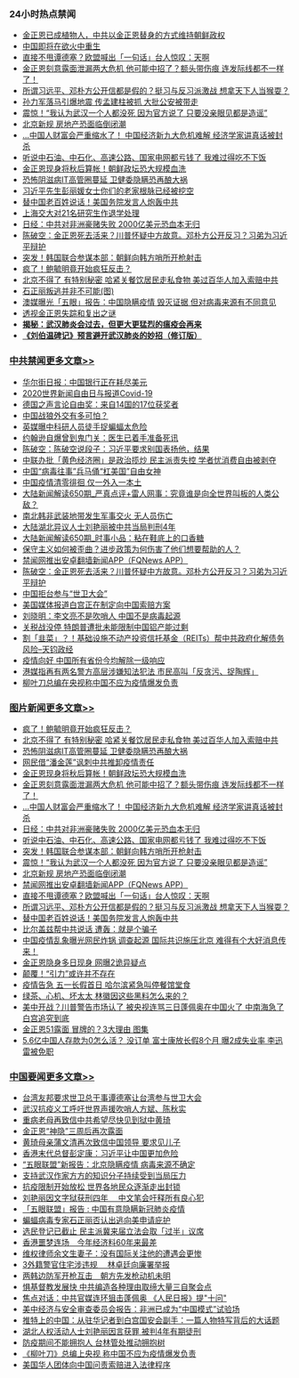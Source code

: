 <div class="catlist">
<h3>24小时热点禁闻</h3>
<ul>
<li><a href="https://github.com/fqnews/bnews/blob/master/baitai/20200503/1322478.md">金正恩已成植物人，中共以金正恩替身的方式维持朝鲜政权</a></li>
<li><a href="https://github.com/fqnews/bnews/blob/master/baitai/20200503/1322479.md">中国即将在欲火中重生</a></li>
<li><a href="https://github.com/fqnews/bnews/blob/master/topimagenews/20200503/1322530.md">直接不甩谭德塞？欧盟喊出「一句话」台人惊叹：天啊</a></li>
<li><a href="https://github.com/fqnews/bnews/blob/master/topimagenews/20200503/1322680.md">金正恩刻意露面泄漏两大危机 他可能中招了？额头带伤痕 连发际线都不一样了！</a></li>
<li><a href="https://github.com/fqnews/bnews/blob/master/topimagenews/20200503/1322524.md">所谓习远平、邓朴方公开信都是假的？挺习与反习派激战 想拿天下人当猴耍？</a></li>
<li><a href="https://github.com/fqnews/bnews/blob/master/comments/20200503/1322536.md">孙力军落马引爆地震 传孟建柱被抓 大批公安被带走</a></li>
<li><a href="https://github.com/fqnews/bnews/blob/master/topimagenews/20200503/1322558.md">震惊！“我认为武汉一个人都没死 因为官方说了 只要没亲眼见都是造谣”</a></li>
<li><a href="https://github.com/fqnews/bnews/blob/master/topimagenews/20200503/1322557.md">北京新规 房地产恐面临倒闭潮</a></li>
<li><a href="https://github.com/fqnews/bnews/blob/master/topimagenews/20200503/1322634.md">...中国人财富会严重缩水了！ 中国经济新九大危机难解 经济学家讲真话被封杀</a></li>
<li><a href="https://github.com/fqnews/bnews/blob/master/topimagenews/20200503/1322629.md">听说中石油、中石化、高速公路、国家电网都亏钱了 我难过得吃不下饭</a></li>
<li><a href="https://github.com/fqnews/bnews/blob/master/topimagenews/20200503/1322697.md">金正恩现身将秋后算帐！朝鲜政坛恐大规模血洗</a></li>
<li><a href="https://github.com/fqnews/bnews/blob/master/topimagenews/20200503/1322699.md">恐怖阴滋病IT高管圈蔓延 卫健委隐瞒恐再酿大祸</a></li>
<li><a href="https://github.com/fqnews/bnews/blob/master/baitai/20200503/1322670.md">习近平先生彭丽媛女士你们的老家根脉已经被挖空</a></li>
<li><a href="https://github.com/fqnews/bnews/blob/master/topimagenews/20200503/1322523.md">替中国老百姓说话！美国务院发言人炮轰中共</a></li>
<li><a href="https://github.com/fqnews/bnews/blob/master/baitai/20200503/1322656.md">上海交大对21名研究生作退学处理</a></li>
<li><a href="https://github.com/fqnews/bnews/blob/master/topimagenews/20200503/1322630.md">日经：中共对非洲豪赌失败 2000亿美元恐血本无归</a></li>
<li><a href="https://github.com/fqnews/bnews/blob/master/cbnews/20200503/1322477.md">陈破空：金正恩死去活来？川普怀疑中方故意。邓朴方公开反习？习弟为习近平辩护</a></li>
<li><a href="https://github.com/fqnews/bnews/blob/master/topimagenews/20200503/1322626.md">突发！韩国联合参谋本部：朝鲜向韩方哨所开枪射击</a></li>
<li><a href="https://github.com/fqnews/bnews/blob/master/topimagenews/20200503/1322761.md">疯了！鲍毓明竟开始疯狂反击？</a></li>
<li><a href="https://github.com/fqnews/bnews/blob/master/topimagenews/20200503/1322753.md">北京不得了 有特别秘密 哈紧关餐饮居民走私食物 美过百华人加入索赔中共</a></li>
<li><a href="https://github.com/fqnews/bnews/blob/master/comments/20200503/1322505.md">石正丽叛逃并非不可能(图)</a></li>
<li><a href="https://github.com/fqnews/bnews/blob/master/worldnews/usa/20200503/1322667.md">澳媒曝光「五眼」报告：中国隐瞒疫情 毁灭证据 但对病毒来源有不同意见</a></li>
<li><a href="https://github.com/fqnews/bnews/blob/master/baitai/20200503/1322615.md">透视金正恩失踪和复出之谜</a></li>
<li><b><a href="https://github.com/fqnews/bnews/blob/master/comments/20200211/1275071.md" target="_blank">揭秘：武汉肺炎会过去，但更大更猛烈的瘟疫会再来</a></b></li>
<li><b><a href="https://github.com/fqnews/bnews/blob/master/comments/20200207/1272816.md" target="_blank">《刘伯温碑记》预言避开武汉肺炎的妙招（修订版）</a></b></li>
</ul>
</div>

<div class="catlist">
<h3><a href="https://github.com/fqnews/bnews/blob/master/cbnews/" target="_blank">中共禁闻</a><span><a href="https://github.com/fqnews/bnews/blob/master/cbnews/" target="_blank" rel="nofollow">更多文章>></a></span></h3>
<ul>
<li><a href="https://github.com/fqnews/bnews/blob/master/cbnews/20200504/1322787.md" target="_blank">华尔街日报：中国银行正在耗尽美元</a></li>
<li><a href="https://github.com/fqnews/bnews/blob/master/cbnews/20200504/1322780.md" target="_blank">2020世界新闻自由日与报道Covid-19</a></li>
<li><a href="https://github.com/fqnews/bnews/blob/master/cbnews/20200503/1322754.md" target="_blank">德国之声言论自由奖：来自14国的17位获奖者</a></li>
<li><a href="https://github.com/fqnews/bnews/blob/master/cbnews/20200503/1322748.md" target="_blank">中国战狼外交有多可怕？</a></li>
<li><a href="https://github.com/fqnews/bnews/blob/master/cbnews/20200503/1322746.md" target="_blank">英媒曝中科研人员徒手捉蝙蝠太危险</a></li>
<li><a href="https://github.com/fqnews/bnews/blob/master/cbnews/20200503/1322745.md" target="_blank">约翰逊自爆曾到鬼门关：医生已着手准备死讯</a></li>
<li><a href="https://github.com/fqnews/bnews/blob/master/cbnews/20200503/1322696.md" target="_blank">陈破空：陈破空说段子：习近平要求别国表扬他，结果</a></li>
<li><a href="https://github.com/fqnews/bnews/blob/master/cbnews/20200503/1322662.md" target="_blank">中联办批「黄色经济圈」是政治揽炒 民主派责失控 学者忧消费自由被剥夺</a></li>
<li><a href="https://github.com/fqnews/bnews/blob/master/cbnews/20200503/1322652.md" target="_blank">中国“病毒往事”兵马俑“杠美国”自由女神</a></li>
<li><a href="https://github.com/fqnews/bnews/blob/master/cbnews/20200503/1322633.md" target="_blank">中国疫情清零徘徊 仅一外入一本土</a></li>
<li><a href="https://github.com/fqnews/bnews/blob/master/cbnews/20200503/1322627.md" target="_blank">大陆新闻解读650期_严真点评+雷人网事：究竟谁是向全世界叫板的人类公敌？</a></li>
<li><a href="https://github.com/fqnews/bnews/blob/master/cbnews/20200503/1322595.md" target="_blank">南北韩非武装地带发生军事交火 无人员伤亡</a></li>
<li><a href="https://github.com/fqnews/bnews/blob/master/cbnews/20200503/1322594.md" target="_blank">大陆湖北异议人士刘艳丽被中共当局判刑4年</a></li>
<li><a href="https://github.com/fqnews/bnews/blob/master/cbnews/20200503/1322591.md" target="_blank">大陆新闻解读650期_时事小品：粘在鞋底上的口香糖</a></li>
<li><a href="https://github.com/fqnews/bnews/blob/master/cbnews/20200503/1319577.md" target="_blank">保守主义如何被歪曲？进步政策为何伤害了他们想要帮助的人？</a></li>
<li><a href="https://github.com/fqnews/bnews/blob/master/comments/20200503/1322531.md" target="_blank">禁闻网推出安卓翻墙新闻APP（FQNews APP）</a></li>
<li><a href="https://github.com/fqnews/bnews/blob/master/cbnews/20200503/1322477.md" target="_blank">陈破空：金正恩死去活来？川普怀疑中方故意。邓朴方公开反习？习弟为习近平辩护</a></li>
<li><a href="https://github.com/fqnews/bnews/blob/master/cbnews/20200503/1322466.md" target="_blank">中国拒台参与“世卫大会”</a></li>
<li><a href="https://github.com/fqnews/bnews/blob/master/cbnews/20200503/1322460.md" target="_blank">美国媒体报道白宫正在制定向中国索赔方案</a></li>
<li><a href="https://github.com/fqnews/bnews/blob/master/cbnews/20200502/1322391.md" target="_blank">刘晓明：李文亮不是吹哨人 中国不是病毒起源</a></li>
<li><a href="https://github.com/fqnews/bnews/blob/master/cbnews/20200502/1322385.md" target="_blank">关税战没停 特朗普遭批未能限制中国铝产能过剩</a></li>
<li><a href="https://github.com/fqnews/bnews/blob/master/cbnews/20200502/1322339.md" target="_blank">割「韭菜」？！基础设施不动产投资信托基金（REITs）帮中共政府化解债务  风险&#8211;天钧政经</a></li>
<li><a href="https://github.com/fqnews/bnews/blob/master/cbnews/20200502/1322335.md" target="_blank">疫情向好 中国所有省份今均解除一级响应</a></li>
<li><a href="https://github.com/fqnews/bnews/blob/master/cbnews/20200502/1322326.md" target="_blank">港媒指再有两名警方高层涉嫌知法犯法 市民高叫「反贪污、捉陶辉」</a></li>
<li><a href="https://github.com/fqnews/bnews/blob/master/cbnews/20200502/1322323.md" target="_blank">柳叶刀总编在央视称中国不应为疫情爆发负责</a></li>

</ul>
</div>
<div class="catlist">
<h3><a href="https://github.com/fqnews/bnews/blob/master/topimagenews/" target="_blank">图片新闻</a><span><a href="https://github.com/fqnews/bnews/blob/master/topimagenews/" target="_blank" rel="nofollow">更多文章>></a></span></h3>
<ul>
<li><a href="https://github.com/fqnews/bnews/blob/master/topimagenews/20200503/1322761.md" target="_blank">疯了！鲍毓明竟开始疯狂反击？</a></li>
<li><a href="https://github.com/fqnews/bnews/blob/master/topimagenews/20200503/1322753.md" target="_blank">北京不得了 有特别秘密 哈紧关餐饮居民走私食物 美过百华人加入索赔中共</a></li>
<li><a href="https://github.com/fqnews/bnews/blob/master/topimagenews/20200503/1322699.md" target="_blank">恐怖阴滋病IT高管圈蔓延 卫健委隐瞒恐再酿大祸</a></li>
<li><a href="https://github.com/fqnews/bnews/blob/master/topimagenews/20200503/1322698.md" target="_blank">网民借“潘金莲”讽刺中共推卸疫情责任</a></li>
<li><a href="https://github.com/fqnews/bnews/blob/master/topimagenews/20200503/1322697.md" target="_blank">金正恩现身将秋后算帐！朝鲜政坛恐大规模血洗</a></li>
<li><a href="https://github.com/fqnews/bnews/blob/master/topimagenews/20200503/1322680.md" target="_blank">金正恩刻意露面泄漏两大危机 他可能中招了？额头带伤痕 连发际线都不一样了！</a></li>
<li><a href="https://github.com/fqnews/bnews/blob/master/topimagenews/20200503/1322634.md" target="_blank">&#8230;中国人财富会严重缩水了！ 中国经济新九大危机难解 经济学家讲真话被封杀</a></li>
<li><a href="https://github.com/fqnews/bnews/blob/master/topimagenews/20200503/1322630.md" target="_blank">日经：中共对非洲豪赌失败 2000亿美元恐血本无归</a></li>
<li><a href="https://github.com/fqnews/bnews/blob/master/topimagenews/20200503/1322629.md" target="_blank">听说中石油、中石化、高速公路、国家电网都亏钱了 我难过得吃不下饭</a></li>
<li><a href="https://github.com/fqnews/bnews/blob/master/topimagenews/20200503/1322626.md" target="_blank">突发！韩国联合参谋本部：朝鲜向韩方哨所开枪射击</a></li>
<li><a href="https://github.com/fqnews/bnews/blob/master/topimagenews/20200503/1322558.md" target="_blank">震惊！“我认为武汉一个人都没死 因为官方说了 只要没亲眼见都是造谣”</a></li>
<li><a href="https://github.com/fqnews/bnews/blob/master/topimagenews/20200503/1322557.md" target="_blank">北京新规 房地产恐面临倒闭潮</a></li>
<li><a href="https://github.com/fqnews/bnews/blob/master/comments/20200503/1322531.md" target="_blank">禁闻网推出安卓翻墙新闻APP（FQNews APP）</a></li>
<li><a href="https://github.com/fqnews/bnews/blob/master/topimagenews/20200503/1322530.md" target="_blank">直接不甩谭德塞？欧盟喊出「一句话」台人惊叹：天啊</a></li>
<li><a href="https://github.com/fqnews/bnews/blob/master/topimagenews/20200503/1322524.md" target="_blank">所谓习远平、邓朴方公开信都是假的？挺习与反习派激战 想拿天下人当猴耍？</a></li>
<li><a href="https://github.com/fqnews/bnews/blob/master/topimagenews/20200503/1322523.md" target="_blank">替中国老百姓说话！美国务院发言人炮轰中共</a></li>
<li><a href="https://github.com/fqnews/bnews/blob/master/topimagenews/20200503/1322522.md" target="_blank">比尔盖兹帮中共说话 遭轰：就是个骗子</a></li>
<li><a href="https://github.com/fqnews/bnews/blob/master/topimagenews/20200502/1322418.md" target="_blank">中国疫情乱象曝光网民炸锅 调查起源 国际共识施压北京 难得有个大好消息传来！</a></li>
<li><a href="https://github.com/fqnews/bnews/blob/master/topimagenews/20200502/1322395.md" target="_blank">金正恩隐身多日现身 网曝2诡异疑点</a></li>
<li><a href="https://github.com/fqnews/bnews/blob/master/topimagenews/20200502/1322394.md" target="_blank">颠覆！“引力”或许并不存在</a></li>
<li><a href="https://github.com/fqnews/bnews/blob/master/topimagenews/20200502/1322393.md" target="_blank">疫情告急 五一长假首日 哈尔滨紧急叫停餐馆堂食</a></li>
<li><a href="https://github.com/fqnews/bnews/blob/master/topimagenews/20200502/1322392.md" target="_blank">绿茶、心机、坏太太 林徽因这些黑料怎么来的？</a></li>
<li><a href="https://github.com/fqnews/bnews/blob/master/topimagenews/20200502/1322387.md" target="_blank">美中开战？川普警告市场认了 被央视连骂三日蓬佩奥在中国火了 中南海急了 白宫追究到底</a></li>
<li><a href="https://github.com/fqnews/bnews/blob/master/topimagenews/20200502/1322333.md" target="_blank">金正恩51露面 冒牌的？3大理由 图集</a></li>
<li><a href="https://github.com/fqnews/bnews/blob/master/topimagenews/20200502/1322293.md" target="_blank">5.6亿中国人存款为0怎么活？ 没订单 富士康放长假8个月 曝2成失业率 李迅雷被免职</a></li>

</ul>
</div>
<div class="catlist">
<h3><a href="https://github.com/fqnews/bnews/blob/master/headline/" target="_blank">中国要闻</a><span><a href="https://github.com/fqnews/bnews/blob/master/headline/" target="_blank" rel="nofollow">更多文章>></a></span></h3>
<ul>
<li><a href="https://github.com/fqnews/bnews/blob/master/headline/20200504/1322784.md" target="_blank">台湾友邦要求世卫总干事谭德塞让台湾参与世卫大会</a></li>
<li><a href="https://github.com/fqnews/bnews/blob/master/headline/20200504/1322781.md" target="_blank">武汉抗疫义工呼吁世界声援吹哨人方斌、陈秋实</a></li>
<li><a href="https://github.com/fqnews/bnews/blob/master/headline/20200503/1322775.md" target="_blank">重病老母再致信中共希望尽快见到狱中黄琦</a></li>
<li><a href="https://github.com/fqnews/bnews/blob/master/headline/20200503/1322772.md" target="_blank">金正恩“神隐”三周后再次露面</a></li>
<li><a href="https://github.com/fqnews/bnews/blob/master/headline/20200503/1322771.md" target="_blank">黄琦母亲蒲文清再次致信中国领导 要求见儿子</a></li>
<li><a href="https://github.com/fqnews/bnews/blob/master/headline/20200503/1322770.md" target="_blank">香港末代总督彭定康：习近平让中国更加危险</a></li>
<li><a href="https://github.com/fqnews/bnews/blob/master/headline/20200503/1322769.md" target="_blank">“五眼联盟”新报告：北京隐瞒疫情 病毒来源不确定</a></li>
<li><a href="https://github.com/fqnews/bnews/blob/master/headline/20200503/1322766.md" target="_blank">支持武汉作家方方的知识分子持续受到当局压力</a></li>
<li><a href="https://github.com/fqnews/bnews/blob/master/headline/20200503/1322758.md" target="_blank">抗疫限制开始放松 世界各地民众逐渐走出封锁</a></li>
<li><a href="https://github.com/fqnews/bnews/blob/master/headline/20200503/1322757.md" target="_blank">刘艳丽因文字狱获刑四年　 中文笔会吁释所有良心犯</a></li>
<li><a href="https://github.com/fqnews/bnews/blob/master/headline/20200503/1322736.md" target="_blank">「五眼联盟」报告 : 中国有意隐瞒新冠肺炎疫情</a></li>
<li><a href="https://github.com/fqnews/bnews/blob/master/headline/20200503/1322735.md" target="_blank">蝙蝠病毒专家石正丽否认出逃向美申请庇护</a></li>
<li><a href="https://github.com/fqnews/bnews/blob/master/headline/20200503/1322734.md" target="_blank">选民登记已截止  民主派冀来届立法会取「过半」议席</a></li>
<li><a href="https://github.com/fqnews/bnews/blob/master/headline/20200503/1322733.md" target="_blank">香港噩梦连场　今年经济料60年来最差</a></li>
<li><a href="https://github.com/fqnews/bnews/blob/master/headline/20200503/1322729.md" target="_blank">维权律师余文生妻子：没有国际关注他的遭遇会更惨</a></li>
<li><a href="https://github.com/fqnews/bnews/blob/master/headline/20200503/1322728.md" target="_blank">3外籍警官住宅涉违规　 林卓廷向廉署举报</a></li>
<li><a href="https://github.com/fqnews/bnews/blob/master/headline/20200503/1322727.md" target="_blank">两韩边防军开枪互击　朝方先发枪动机未明</a></li>
<li><a href="https://github.com/fqnews/bnews/blob/master/headline/20200503/1322617.md" target="_blank">惧基督教发展快 中共编造各种理由取缔大量三自聚会点</a></li>
<li><a href="https://github.com/fqnews/bnews/blob/master/headline/20200503/1322491.md" target="_blank">焦点对话：中共官媒连环狙击蓬佩奥 《人民日报》提&quot;十问&quot;</a></li>
<li><a href="https://github.com/fqnews/bnews/blob/master/headline/20200503/1322490.md" target="_blank">美中经济与安全审查委员会报告：非洲已成为“中国模式”试验场</a></li>
<li><a href="https://github.com/fqnews/bnews/blob/master/headline/20200503/1322486.md" target="_blank">推特上的中国：从驻华记者到白宫国安会副手：一篇人物特写背后的大话题</a></li>
<li><a href="https://github.com/fqnews/bnews/blob/master/headline/20200503/1322465.md" target="_blank">湖北人权活动人士刘艳丽因言获罪 被判4年有期徒刑</a></li>
<li><a href="https://github.com/fqnews/bnews/blob/master/headline/20200503/1322464.md" target="_blank">防疫期间不能拥抱人 台林管处推动拥抱树</a></li>
<li><a href="https://github.com/fqnews/bnews/blob/master/headline/20200503/1322463.md" target="_blank">《柳叶刀》总编上央视 称中国不应为疫情爆发负责</a></li>
<li><a href="https://github.com/fqnews/bnews/blob/master/headline/20200503/1322462.md" target="_blank">美国华人团体向中国问责索赔进入法律程序</a></li>

</ul>
</div>